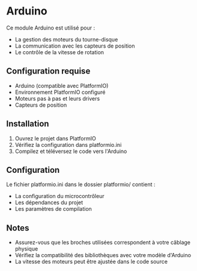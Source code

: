 # Arduino

Ce module Arduino est utilisé pour :
- La gestion des moteurs du tourne-disque
- La communication avec les capteurs de position
- Le contrôle de la vitesse de rotation

## Configuration requise

- Arduino (compatible avec PlatformIO)
- Environnement PlatformIO configuré
- Moteurs pas à pas et leurs drivers
- Capteurs de position

## Installation

1. Ouvrez le projet dans PlatformIO
2. Vérifiez la configuration dans platformio.ini
3. Compilez et téléversez le code vers l'Arduino

## Configuration

Le fichier platformio.ini dans le dossier platformio/ contient :
- La configuration du microcontrôleur
- Les dépendances du projet
- Les paramètres de compilation

## Notes

- Assurez-vous que les broches utilisées correspondent à votre câblage physique
- Vérifiez la compatibilité des bibliothèques avec votre modèle d'Arduino
- La vitesse des moteurs peut être ajustée dans le code source